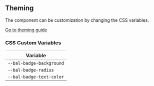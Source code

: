 ## Theming

The component can be customization by changing the CSS variables.

<a class="button is-primary" href="../?path=/docs/development-theming--page">Go to theming guide</a>

<!-- START: human documentation -->



<!-- END: human documentation -->

### CSS Custom Variables​

| Variable                 |
| ------------------------ |
| `--bal-badge-background` |
| `--bal-badge-radius`     |
| `--bal-badge-text-color` |
